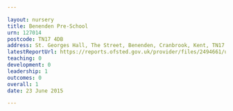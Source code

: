 ```yaml
---

layout: nursery
title: Benenden Pre-School
urn: 127014
postcode: TN17 4DB
address: St. Georges Hall, The Street, Benenden, Cranbrook, Kent, TN17 4DB
latestReportUrl: https://reports.ofsted.gov.uk/provider/files/2494661/urn/127014.pdf
teaching: 0
development: 0
leadership: 1
outcomes: 0
overall: 1
date: 23 June 2015

---
```

